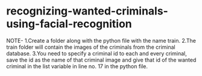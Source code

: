 # recognizing-wanted-criminals-using-facial-recognition
NOTE- 
1.Create a folder along with the python file with the name train.
2.The train folder will contain the images of the criminals from the criminal database.
3.You need to specify a criminal id to each and every criminal, save the id as the name of that criminal image and give that id of the wanted criminal in the list variable in line no. 17 in the python file.
